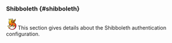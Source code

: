 ### Shibboleth {#shibboleth}

![](../../assets/images24.png)This section gives details about the Shibboleth authentication configuration.